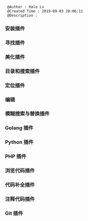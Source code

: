 ```
 @Author : Hale Lv
 @Created Time : 2019-09-03 20:06:11
 @Description : 
```

### 安装插件

### 寻找插件

### 美化插件

### 目录和搜索插件

### 定位插件

### 编辑

### 模糊搜索与替换插件

### Golang 插件

### Python 插件

### PHP 插件

### 浏览代码插件

### 代码补全插件

### 注释代码插件

### Git 插件






